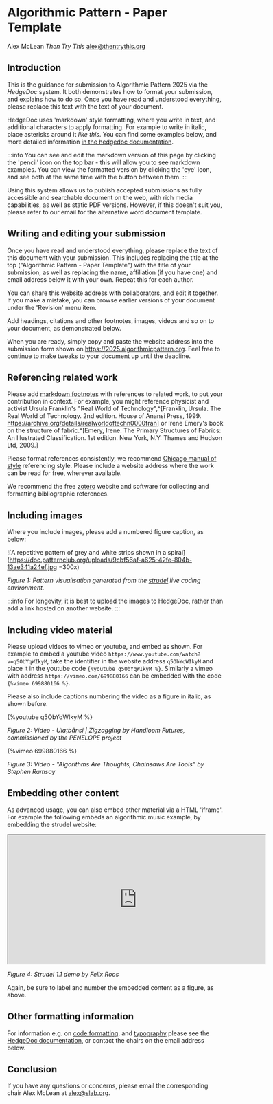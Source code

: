 # Algorithmic Pattern - Paper Template

Alex McLean
*Then Try This*
alex@thentrythis.org

## Introduction

This is the guidance for submission to Algorithmic Pattern 2025 via the *HedgeDoc* system. It both demonstrates how to format your submission, and explains how to do so. Once you have read and understood everything, please replace this text with the text of your document.

HedgeDoc uses 'markdown' style formatting, where you write in text, and additional characters to apply formatting. For example to write in italic, place asterisks around it *like this*. You can find some examples below, and more detailed information [in the hedgedoc documentation](https://doc.patternclub.org/features?both).

:::info
You can see and edit the markdown version of this page by clicking the 'pencil' icon on the top bar - this will allow you to see markdown examples. You can view the formatted version by clicking the 'eye' icon, and see both at the same time with the button between them.
:::

Using this system allows us to publish accepted submissions as fully accessible and searchable document on the web, with rich media capabilities, as well as static PDF versions. However, if this doesn't suit you, please refer to our email for the alternative word document template.

## Writing and editing your submission

Once you have read and understood everything, please replace the text of this document with your submission. This includes replacing the title at the top ("Algorithmic Pattern - Paper Template") with the title of your submission, as well as replacing the name, affiliation (if you have one) and email address below it with your own. Repeat this for each author.

You can share this website address with collaborators, and edit it together. If you make a mistake, you can browse earlier versions of your document under the 'Revision' menu item.


Add headings, citations and other footnotes, images, videos and so on to your document, as demonstrated below.

When you are ready, simply copy and paste the website address into the submission form shown on https://2025.algorithmicpattern.org. Feel free to continue to make tweaks to your document up until the deadline.

## Referencing related work

Please add [markdown footnotes](https://doc.patternclub.org/features?both#Footnotes) with references to related work, to put your contribution in context. For example, you might reference physicist and activist Ursula Franklin's "Real World of Technology",^[Franklin, Ursula. The Real World of Technology. 2nd edition. House of Anansi Press, 1999. https://archive.org/details/realworldoftechn0000fran] or Irene Emery's book on the structure of fabric.^[Emery, Irene. The Primary Structures of Fabrics: An Illustrated Classification. 1st edition. New York, N.Y: Thames and Hudson Ltd, 2009.]

Please format references consistently, we recommend [Chicago manual of style](https://www.chicagomanualofstyle.org/tools_citationguide/citation-guide-1.html) referencing style. Please include a website address where the work can be read for free, wherever available.

We recommend the free [zotero](https://www.zotero.org/) website and software for collecting and formatting bibliographic references.

## Including images

Where you include images, please add a numbered figure caption, as below:

![A repetitive pattern of grey and white strips shown in a spiral](https://doc.patternclub.org/uploads/9cbf56af-a625-42fe-804b-13ae341a24ef.jpg =300x)

*Figure 1: Pattern visualisation generated from the [strudel](https://strudel.cc) live coding environment.*

:::info
For longevity, it is best to upload the images to HedgeDoc, rather than add a link hosted on another website.
:::

## Including video material

Please upload videos to vimeo or youtube, and embed as shown. For example to embed a youtube video `https://www.youtube.com/watch?v=q5ObYqWIkyM`, take the identifier in the website address `q5ObYqWIkyM` and place it in the youtube code `{%youtube q5ObYqWIkyM %}`. Similarly a vimeo with address `https://vimeo.com/699880166` can be embedded with the code `{%vimeo 699880166 %}`.

Please also include captions numbering the video as a figure in italic, as shown before.

{%youtube q5ObYqWIkyM %}

*Figure 2: Video - Ulaṭbānsi | Zigzagging by Handloom Futures, commissioned by the PENELOPE project*

{%vimeo 699880166 %}

*Figure 3: Video - "Algorithms Are Thoughts, Chainsaws Are Tools" by Stephen Ramsay*

## Embedding other content

As advanced usage, you can also embed other material via a HTML 'iframe'. For example the following embeds an algorithmic music example, by embedding the strudel website:

<iframe src="https://strudel.cc/?EZHqjpaU44E5" width="600" height="300"></iframe>

*Figure 4: Strudel 1.1 demo by Felix Roos*

Again, be sure to label and number the embedded content as a figure, as above.

## Other formatting information

For information e.g. on [code formatting](https://doc.patternclub.org/features?both#Code-Block), and [typography](https://doc.patternclub.org/features?both#Typography) please see the [HedgeDoc documentation](https://doc.patternclub.org/features?both), or contact the chairs on the email address below.

## Conclusion 

If you have any questions or concerns, please email the corresponding chair Alex McLean at <alex@slab.org>.
